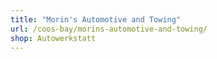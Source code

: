 ```yaml
---
title: "Morin's Automotive and Towing"
url: /coos-bay/morins-automotive-and-towing/
shop: Autowerkstatt
---
```

